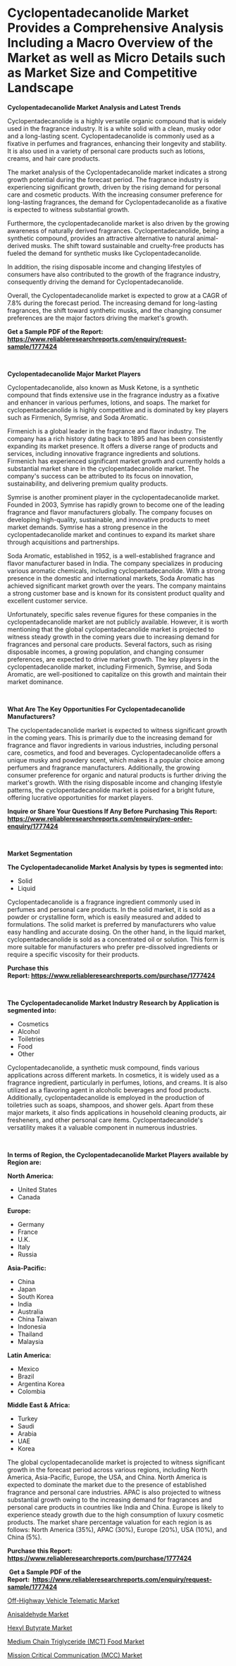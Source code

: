 <p><h1>Cyclopentadecanolide Market Provides a Comprehensive Analysis Including a Macro Overview of the Market as well as Micro Details such as Market Size and Competitive Landscape</h1></p><p><strong>Cyclopentadecanolide Market Analysis and Latest Trends</strong></p>
<p><p>Cyclopentadecanolide is a highly versatile organic compound that is widely used in the fragrance industry. It is a white solid with a clean, musky odor and a long-lasting scent. Cyclopentadecanolide is commonly used as a fixative in perfumes and fragrances, enhancing their longevity and stability. It is also used in a variety of personal care products such as lotions, creams, and hair care products.</p><p>The market analysis of the Cyclopentadecanolide market indicates a strong growth potential during the forecast period. The fragrance industry is experiencing significant growth, driven by the rising demand for personal care and cosmetic products. With the increasing consumer preference for long-lasting fragrances, the demand for Cyclopentadecanolide as a fixative is expected to witness substantial growth.</p><p>Furthermore, the cyclopentadecanolide market is also driven by the growing awareness of naturally derived fragrances. Cyclopentadecanolide, being a synthetic compound, provides an attractive alternative to natural animal-derived musks. The shift toward sustainable and cruelty-free products has fueled the demand for synthetic musks like Cyclopentadecanolide.</p><p>In addition, the rising disposable income and changing lifestyles of consumers have also contributed to the growth of the fragrance industry, consequently driving the demand for Cyclopentadecanolide.</p><p>Overall, the Cyclopentadecanolide market is expected to grow at a CAGR of 7.8% during the forecast period. The increasing demand for long-lasting fragrances, the shift toward synthetic musks, and the changing consumer preferences are the major factors driving the market's growth.</p></p>
<p><strong>Get a Sample PDF of the Report:&nbsp; <a href="https://www.reliableresearchreports.com/enquiry/request-sample/1777424">https://www.reliableresearchreports.com/enquiry/request-sample/1777424</a></strong></p>
<p>&nbsp;</p>
<p><strong>Cyclopentadecanolide Major Market Players</strong></p>
<p><p>Cyclopentadecanolide, also known as Musk Ketone, is a synthetic compound that finds extensive use in the fragrance industry as a fixative and enhancer in various perfumes, lotions, and soaps. The market for cyclopentadecanolide is highly competitive and is dominated by key players such as Firmenich, Symrise, and Soda Aromatic.</p><p>Firmenich is a global leader in the fragrance and flavor industry. The company has a rich history dating back to 1895 and has been consistently expanding its market presence. It offers a diverse range of products and services, including innovative fragrance ingredients and solutions. Firmenich has experienced significant market growth and currently holds a substantial market share in the cyclopentadecanolide market. The company's success can be attributed to its focus on innovation, sustainability, and delivering premium quality products.</p><p>Symrise is another prominent player in the cyclopentadecanolide market. Founded in 2003, Symrise has rapidly grown to become one of the leading fragrance and flavor manufacturers globally. The company focuses on developing high-quality, sustainable, and innovative products to meet market demands. Symrise has a strong presence in the cyclopentadecanolide market and continues to expand its market share through acquisitions and partnerships.</p><p>Soda Aromatic, established in 1952, is a well-established fragrance and flavor manufacturer based in India. The company specializes in producing various aromatic chemicals, including cyclopentadecanolide. With a strong presence in the domestic and international markets, Soda Aromatic has achieved significant market growth over the years. The company maintains a strong customer base and is known for its consistent product quality and excellent customer service.</p><p>Unfortunately, specific sales revenue figures for these companies in the cyclopentadecanolide market are not publicly available. However, it is worth mentioning that the global cyclopentadecanolide market is projected to witness steady growth in the coming years due to increasing demand for fragrances and personal care products. Several factors, such as rising disposable incomes, a growing population, and changing consumer preferences, are expected to drive market growth. The key players in the cyclopentadecanolide market, including Firmenich, Symrise, and Soda Aromatic, are well-positioned to capitalize on this growth and maintain their market dominance.</p></p>
<p>&nbsp;</p>
<p><strong>What Are The Key Opportunities For Cyclopentadecanolide Manufacturers?</strong></p>
<p><p>The cyclopentadecanolide market is expected to witness significant growth in the coming years. This is primarily due to the increasing demand for fragrance and flavor ingredients in various industries, including personal care, cosmetics, and food and beverages. Cyclopentadecanolide offers a unique musky and powdery scent, which makes it a popular choice among perfumers and fragrance manufacturers. Additionally, the growing consumer preference for organic and natural products is further driving the market's growth. With the rising disposable income and changing lifestyle patterns, the cyclopentadecanolide market is poised for a bright future, offering lucrative opportunities for market players.</p></p>
<p><strong>Inquire or Share Your Questions If Any Before Purchasing This Report: <a href="https://www.reliableresearchreports.com/enquiry/pre-order-enquiry/1777424">https://www.reliableresearchreports.com/enquiry/pre-order-enquiry/1777424</a></strong></p>
<p>&nbsp;</p>
<p><strong>Market Segmentation</strong></p>
<p><strong>The Cyclopentadecanolide Market Analysis by types is segmented into:</strong></p>
<p><ul><li>Solid</li><li>Liquid</li></ul></p>
<p><p>Cyclopentadecanolide is a fragrance ingredient commonly used in perfumes and personal care products. In the solid market, it is sold as a powder or crystalline form, which is easily measured and added to formulations. The solid market is preferred by manufacturers who value easy handling and accurate dosing. On the other hand, in the liquid market, cyclopentadecanolide is sold as a concentrated oil or solution. This form is more suitable for manufacturers who prefer pre-dissolved ingredients or require a specific viscosity for their products.</p></p>
<p><strong>Purchase this Report:&nbsp;<a href="https://www.reliableresearchreports.com/purchase/1777424">https://www.reliableresearchreports.com/purchase/1777424</a></strong></p>
<p>&nbsp;</p>
<p><strong>The Cyclopentadecanolide Market Industry Research by Application is segmented into:</strong></p>
<p><ul><li>Cosmetics</li><li>Alcohol</li><li>Toiletries</li><li>Food</li><li>Other</li></ul></p>
<p><p>Cyclopentadecanolide, a synthetic musk compound, finds various applications across different markets. In cosmetics, it is widely used as a fragrance ingredient, particularly in perfumes, lotions, and creams. It is also utilized as a flavoring agent in alcoholic beverages and food products. Additionally, cyclopentadecanolide is employed in the production of toiletries such as soaps, shampoos, and shower gels. Apart from these major markets, it also finds applications in household cleaning products, air fresheners, and other personal care items. Cyclopentadecanolide's versatility makes it a valuable component in numerous industries.</p></p>
<p>&nbsp;</p>
<p><strong>In terms of Region, the Cyclopentadecanolide Market Players available by Region are:</strong></p>
<p>
    <p> <strong> North America: </strong>
        <ul>
            <li>United States</li>
            <li>Canada</li>
        </ul>
        </p> 
    <p> <strong> Europe: </strong>
        <ul>
            <li>Germany</li>
            <li>France</li>
            <li>U.K.</li>
            <li>Italy</li>
            <li>Russia</li>
        </ul>
        </p> 
    <p> <strong> Asia-Pacific: </strong>
        <ul>
            <li>China</li>
            <li>Japan</li>
            <li>South Korea</li>
            <li>India</li>
            <li>Australia</li>
            <li>China Taiwan</li>
            <li>Indonesia</li>
            <li>Thailand</li>
            <li>Malaysia</li>
        </ul>
        </p> 
    <p> <strong> Latin America: </strong>
        <ul>
            <li>Mexico</li>
            <li>Brazil</li>
            <li>Argentina Korea</li>
            <li>Colombia</li>
        </ul>
        </p> 
    <p> <strong> Middle East & Africa: </strong>
        <ul>
            <li>Turkey</li>
            <li>Saudi</li>
            <li>Arabia</li>
            <li>UAE</li>
            <li>Korea</li>
        </ul>
    </p>
    </p>
<p><p>The global cyclopentadecanolide market is projected to witness significant growth in the forecast period across various regions, including North America, Asia-Pacific, Europe, the USA, and China. North America is expected to dominate the market due to the presence of established fragrance and personal care industries. APAC is also projected to witness substantial growth owing to the increasing demand for fragrances and personal care products in countries like India and China. Europe is likely to experience steady growth due to the high consumption of luxury cosmetic products. The market share percentage valuation for each region is as follows: North America (35%), APAC (30%), Europe (20%), USA (10%), and China (5%).</p></p>
<p><strong>Purchase this Report: <a href="https://www.reliableresearchreports.com/purchase/1777424">https://www.reliableresearchreports.com/purchase/1777424</a></strong></p>
<p>&nbsp;<strong>Get a Sample PDF of the Report:&nbsp;&nbsp;<a href="https://www.reliableresearchreports.com/enquiry/request-sample/1777424">https://www.reliableresearchreports.com/enquiry/request-sample/1777424</a></strong></p>
<p><strong></strong></p>
<p><p><a href="https://medium.com/@mahimohanrp23/off-highway-vehicle-telematic-market-outlook-industry-overview-and-forecast-2023-to-2030-505c0c690f6a">Off-Highway Vehicle Telematic Market</a></p><p><a href="https://github.com/Chiragrp25/Market-Research-Report-List-1/blob/main/anisaldehyde-market.md">Anisaldehyde Market</a></p><p><a href="https://github.com/santosh758595/Market-Research-Report-List-1/blob/main/hexyl-butyrate-market.md">Hexyl Butyrate Market</a></p><p><a href="https://medium.com/@audieyost1952/medium-chain-triglyceride-mct-food-market-the-key-to-successful-business-strategy-forecast-till-1f0bf15d5daf">Medium Chain Triglyceride (MCT) Food Market</a></p><p><a href="https://medium.com/@rajuchacharp23/mission-critical-communication-mcc-market-analysis-and-sze-forecasted-for-period-from-2023-to-be2a6db816fa">Mission Critical Communication (MCC) Market</a></p></p>